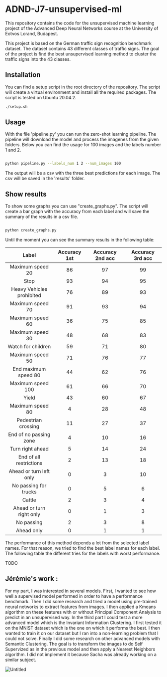 # ADND-J7-unsupervised-ml

This repository contains the code for the unsupervised machine learning project of the Advanced Deep Neural Networks course at the University of Eotvos Lorand, Budapest.

This project is based on the German traffic sign recognition benchmark dataset. The dataset contains 43 different classes of traffic signs. The goal of the project is find the best unsupervised learning method to cluster the traffic signs into the 43 classes.

## Installation

You can find a setup script in the root directory of the repository. The script will create a virtual environment and install all the required packages. The script is tested on Ubuntu 20.04.2.

```bash
./setup.sh
```

## Usage

With the file 'pipeline.py' you can run the zero-shot learning pipeline. The pipeline will download the model and process the imagenes from the given folders. Below you can find the usage for 100 images and the labels number 1 and 2.

```bash

python pipeline.py --labels_num 1 2 --num_images 100

```

The output will be a csv with the three best predictions for each image. The csv will be saved in the 'results' folder.

## Show results

To show some graphs you can use "create_graphs.py". The script will create a bar graph with the accuracy from each label and will save the summary of the results in a csv file.

```bash

python create_graphs.py

```

Until the moment you can see the summary results in the following table:

| Label | Accuracy 1st | Accuracy 2nd acc | Accuracy 3rd acc | 
| :---: | :---: | :---: | :---: |
| Maximum speed 20 | 86 | 97 | 99 |
| Stop | 93 | 94 | 95 |
| Heavy Vehicles prohibited | 76 | 89 | 93 |
| Maximum speed 70 | 91 | 93 | 94 |
| Maximum speed 60 | 36 | 75 | 85 |
| Maximum speed 30 | 48 | 68 | 83 |
| Watch for children | 59 | 71 | 80 |
| Maximum speed 50 | 71 | 76 | 77 |
| End maximum speed 80 | 44 | 62 | 76 |
| Maximum speed 100 | 61 | 66 | 70 |
| Yield | 43 | 60 | 67 |
| Maximum speed 80 | 4 | 28 | 48 |
| Pedestrian crossing | 11 | 27 | 37 |
| End of no passing zone | 4 | 10 | 16 |
| Turn right ahead | 5 | 14 | 24 |
| End of all restrictions | 2 | 13 | 18 |
| Ahead or turn left only | 0 | 3 | 10 |
| No passing for trucks | 0 | 5 | 6 |
| Cattle | 2 | 3 | 4 |
| Ahead or turn right only | 0 | 1 | 3 |
| No passing | 2 | 3 | 8 |
| Ahead only | 0 | 1 | 1 |

The performance of this method depends a lot from the selected label names. For that reason, we tried to find the best label names for each label. The following table the different tries for the labels with worst performance.

TODO

## Jérémie's work : 
For my part, I was interested in several models. First, I wanted to see how well a supervised model performed in order to have a performance benchmark.
Then I did some research and tried a model using pre-trained neural networks to extract features from images. I then applied a Kmeans algorithm on these features with or without Principal Component Analysis to predict in an unsupervised way.
In the third part I could test a more advanced model which is the Invariant Information Clustering. I first tested it on the MNIST dataset which is the one on which it performs the best. I then wanted to train it on our dataset but I ran into a non-learning problem that I could not solve.
Finally I did some research on other advanced models with Semantic Clustering. The goal is to transform the images to do Self Supervized as in the previous model and then apply a Nearest Neighbors algorithm. I did not implement it because Sacha was already working on a similar subject.

![Untitled](https://user-images.githubusercontent.com/116168201/214251296-86fea8b4-c3ab-4f5a-b4e1-8dcef83821cf.png)

